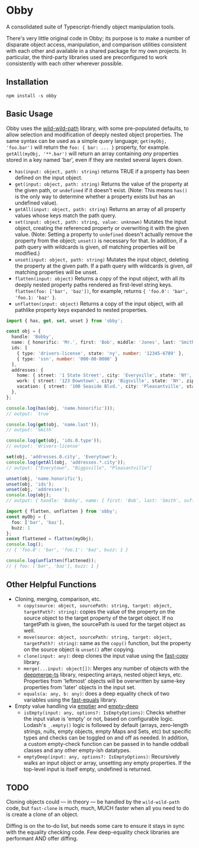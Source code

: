# Obby

A consolidated suite of Typescript-friendly object manipulation tools.

There's very little original code in Obby; its purpose is to make a number of disparate object access, manipulation, and comparison utilities consistent with each other and available in a shared package for my own projects. In particular, the third-party libraries used are preconfigured to work consistently with each other wherever possible.

## Installation

`npm install -s obby`

## Basic Usage

Obby uses the [wild-wild-path](https://github.com/ehmicky/wild-wild-path) library, with some pre-populated defaults, to allow selection and modification of deeply nested object properties. The same syntax can be used as a simple query language; `get(myObj, 'foo.bar')` will return the `foo: { bar: ... }` property, for example. `getAll(myObj, '**.bar')` will return an array containing *any* properties stored in a key named 'bar', even if they are nested several layers down.

- `has(input: object, path: string)` returns TRUE if a property has been defined on the input object.
- `get(input: object, path: string)` Returns the value of the property at the given path, or `undefined` if it doesn't exist. (Note: This means `has()` is the only way to determine whether a property exists but has an undefined value).
- `getAll(input: object, path: string)` Returns an array of all property values whose keys match the path query.
- `set(input: object, path: string, value: unknown)` Mutates the input object, creating the referenced property or overwriting it with the given value. (Note: Setting a property to `undefined` doesn't actually remove the property from the object; `unset()` is necessary for that. In addition, if a path query with wildcards is given, *all* matching properties will be modified.)
- `unset(input: object, path: string)` Mutates the input object, deleting the property at the given path. If a path query with wildcards is given, *all* matching properties will be unset.
- `flatten(input: object)` Returns a copy of the input object, with all its deeply nested property paths rendered as first-level string keys. `flatten(foo: ['bar', 'baz'])`, for example, returns `{ 'foo.0': 'bar', 'foo.1: 'baz' }`.
- `unflatten(input: object)` Returns a copy of the input object, with all pathlike property keys expanded to nested properties.

```ts
import { has, get, set, unset } from 'obby';

const obj = {
  handle: 'Bobby',
  name: { honorific: 'Mr.', first: 'Bob', middle: 'Jones', last: 'Smith', suffix: 'III' },
  ids: [
    { type: 'drivers-license', state: 'ny', number: '12345-6789' },
    { type: 'ssn', number: '000-00-0000' }
  ],
  addresses: {
    home: { street: '1 State Street', city: 'Everyville', state: 'NY', zip: '12345' },
    work: { street: '123 Downtown', city: 'Bigsville', state: 'NY', zip: '12345' },
    vacation: { street: '100 Seaside Blvd.', city: 'Pleasantville', state: 'NY', zip: '0123456' },
  },
};

console.log(has(obj, 'name.honorific')));
// output: `true`

console.log(get(obj, 'name.last'));
// output: 'Smith'

console.log(get(obj, 'ids.0.type'));
// output: 'drivers-license'

set(obj, 'addresses.0.city', 'Everytown');
console.log(getAll(obj, 'addresses.*.city'));
// output: ["Everytown", "Biggsville", "Pleasantville"]

unset(obj, 'name.honorific');
unset(obj, 'ids');
unset(obj, 'addresses');
console.log(obj);
// output: { handle: 'Bobby', name: { first: 'Bob', last: 'Smith', suffix: 'III' } }

```

```ts
import { flatten, unflatten } from 'obby';
const myObj = {
  foo: ['bar', 'baz'],
  buzz: 1
};
const flattened = flatten(myObj);
console.log();
// { 'foo.0': 'bar', 'foo.1': 'baz', buzz: 1 }

console.log(unflatten(flattened));
// { foo: ['bar', 'baz'], buzz: 1 }
```

## Other Helpful Functions

- Cloning, merging, comparison, etc.
  - `copy(source: object, sourcePath: string, target: object, targetPath?: string)`: copies the value of the property on the source object to the target property of the target object. If no targetPath is given, the sourcePath is used for the target object as well.
  - `move(source: object, sourcePath: string, target: object, targetPath?: string)`: same as the `copy()` function, but the property on the source object is `unset()` after copying.
  - `clone(input: any)`: deep clones the input value using the [fast-copy](https://github.com/planttheidea/fast-copy) library.
  - `merge(...input: object[])`: Merges any number of objects with the [deepmerge-ts](https://github.com/RebeccaStevens/deepmerge-ts) library, respecting arrays, nested object keys, etc. Properties from 'leftmost' objects will be overwritten by same-key properties from 'later' objects in the input set.
  - `equals(a: any, b: any)`: does a deep equality check of two variables using the [fast-equals](https://github.com/planttheidea/fast-equals) library.
- Empty value handling via [emptier](https://github.com/eaton/emptier) and [empty-deep](https://github.com/eaton/empy-deep)
  - `isEmpty(input: any, options?: IsEmptyOptions)`: Checks whether the input value is 'empty' or not, based on configurable logic. Lodash's `_.empty()` logic is followed by default (arrays, zero-length strings, nulls, empty objects, empty Maps and Sets, etc) but specific types and checks can be toggled on and off as needed. In addition, a custom empty-check function can be passed in to handle oddball classes and any other empty-ish datatypes.
  - `emptyDeep(input: any, options?: IsEmptyOptions)`: Recursively walks an input object or array, unsetting any empty properties. If the top-level input is itself empty, undefined is returned.

## TODO

Cloning objects could — in theory — be handled by the `wild-wild-path` code, but `fast-clone` is much, much, MUCH faster when all you need to do is create a clone of an object.

Diffing is on the to-do list, but needs some care to ensure it stays in sync with the equality checking code. Few deep-equality check libraries are performant AND offer diffing.
